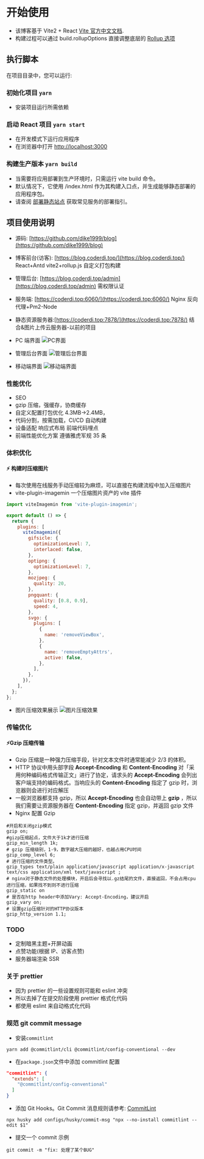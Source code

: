 # 开始使用

- 该博客基于 Vite2 + React [Vite 官方中文文档](https://cn.vitejs.dev/).
- 构建过程可以通过 build.rollupOptions 直接调整底层的 [Rollup 选项](https://rollupjs.org/guide/zh/)

## 执行脚本

在项目目录中，您可以运行:

### 初始化项目 `yarn`

- 安装项目运行所需依赖

### 启动 React 项目 `yarn start`

- 在开发模式下运行应用程序
- 在浏览器中打开 [http://localhost:3000](http://localhost:3000)

### 构建生产版本 `yarn build`

- 当需要将应用部署到生产环境时，只需运行 vite build 命令。
- 默认情况下，它使用 <root>/index.html 作为其构建入口点，并生成能够静态部署的应用程序包。
- 请查阅 [部署静态站点](https://cn.vitejs.dev/guide/static-deploy.html) 获取常见服务的部署指引。

## 项目使用说明

- 源码: [https://github.com/dike1999/blog](https://github.com/dike1999/blog)
- 博客前台(访客): [https://blog.coderdi.top/](https://blog.coderdi.top/) React+Antd vite2+rollup.js 自定义打包构建
- 管理后台: [https://blog.coderdi.top/admin](https://blog.coderdi.top/admin) 需权限认证
- 服务端: [https://coderdi.top:6060/](https://coderdi.top:6060/) Nginx 反向代理+Pm2-Node
- 静态资源服务器:[https://coderdi.top:7878/](https://coderdi.top:7878/) 结合&图片上传云服务器-以前的项目

- PC 端界面
  ![PC界面](./src/assets/images/Snipaste_PC.png)

- 管理后台界面
  ![管理后台界面](./src/assets/images/Snipaste_Admin.png)

- 移动端界面
  ![移动端界面](./src/assets/images/Snipaste_Mobile.png)

### 性能优化

- SEO
- gzip 压缩，强缓存，协商缓存
- 自定义配置打包优化 4.3MB→2.4MB，
- 代码分割，按需加载，CI/CD 自动构建
- 设备适配 响应式布局 前端代码埋点
- 前端性能优化方案 遵循雅虎军规 35 条

### 体积优化

#### ⚡ 构建时压缩图片

- 每次使用在线服务手动压缩较为麻烦，可以直接在构建流程中加入压缩图片
- vite-plugin-imagemin 一个压缩图片资产的 vite 插件

```javascript
import viteImagemin from 'vite-plugin-imagemin';

export default () => {
  return {
    plugins: [
      viteImagemin({
        gifsicle: {
          optimizationLevel: 7,
          interlaced: false,
        },
        optipng: {
          optimizationLevel: 7,
        },
        mozjpeg: {
          quality: 20,
        },
        pngquant: {
          quality: [0.8, 0.9],
          speed: 4,
        },
        svgo: {
          plugins: [
            {
              name: 'removeViewBox',
            },
            {
              name: 'removeEmptyAttrs',
              active: false,
            },
          ],
        },
      }),
    ],
  };
};
```

- 图片压缩效果展示
  ![图片压缩效果](./src/assets/images/imagemin.png)

### 传输优化

#### ⚡Gzip 压缩传输

- Gzip 压缩是一种强力压缩手段，针对文本文件时通常能减少 2/3 的体积。
- HTTP 协议中用头部字段 **Accept-Encoding** 和 **Content-Encoding** 对「采用何种编码格式传输正文」进行了协定，请求头的 **Accept-Encoding** 会列出客户端支持的编码格式。当响应头的 **Content-Encoding** 指定了 gzip 时，浏览器则会进行对应解压
- 一般浏览器都支持 gzip，所以 **Accept-Encoding** 也会自动带上 **gzip** ，所以我们需要让资源服务器在 **Content-Encoding** 指定 gzip，并返回 gzip 文件
- Nginx 配置 Gzip

```shell
#开启和关闭gzip模式
gzip on;
#gizp压缩起点，文件大于1k才进行压缩
gzip_min_length 1k;
# gzip 压缩级别，1-9，数字越大压缩的越好，也越占用CPU时间
gzip_comp_level 6;
# 进行压缩的文件类型。
gzip_types text/plain application/javascript application/x-javascript text/css application/xml text/javascript ;
# nginx对于静态文件的处理模块，开启后会寻找以.gz结尾的文件，直接返回，不会占用cpu进行压缩，如果找不到则不进行压缩
gzip_static on
# 是否在http header中添加Vary: Accept-Encoding，建议开启
gzip_vary on;
# 设置gzip压缩针对的HTTP协议版本
gzip_http_version 1.1;
```

### TODO

- 定制暗黑主题+开屏动画
- 点赞功能(根据 IP、访客点赞)
- 服务器端渲染 SSR

### 关于 prettier

- 因为 prettier 的一些设置规则可能和 eslint 冲突
- 所以去掉了在提交阶段使用 prettier 格式化代码
- 都使用 eslint 来自动格式化代码

### 规范 git commit message

- 安装`commitlint`

```shell
yarn add @commitlint/cli @commitlint/config-conventional --dev
```

- 在`package.json`文件中添加 commitlint 配置

```json
"commitlint": {
  "extends": [
    "@commitlint/config-conventional"
  ]
}
```

- 添加 Git Hooks。Git Commit 消息规则请参考: [CommitLint](https://github.com/conventional-changelog/commitlint/tree/master/@commitlint/config-conventional)

```shell
npx husky add configs/husky/commit-msg "npx --no-install commitlint --edit $1"
```

- 提交一个 commit 示例

```shell
git commit -m "fix: 处理了某个BUG"
```
